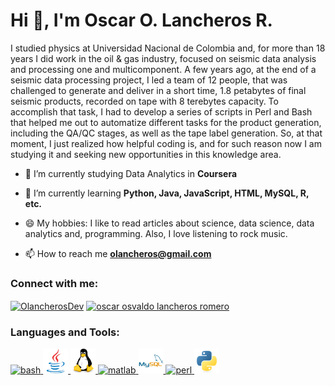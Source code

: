 <h1 align="left">Hi 👋, I'm Oscar O. Lancheros R.</h1>
<p align="left">I studied physics at Universidad Nacional de Colombia and, for more than 18 years I did work in the oil & gas industry, focused on seismic data analysis and processing one and multicomponent. A few years ago, at the end of a seismic data processing project, I led a team of 12 people, that was challenged to generate and deliver in a short time, 1.8 petabytes of final seismic products, recorded on tape with 8 terebytes capacity. To accomplish that task, I had to develop a series of scripts in Perl and Bash that helped me out to automatize different tasks for the product generation, including the QA/QC stages, as well as the tape label generation. So, at that moment, I just realized how helpful coding is, and for such reason now I am studying it and seeking new opportunities in this knowledge area.</p>



- 🔭 I’m currently studying Data Analytics in **Coursera**

- 🌱 I’m currently learning **Python, Java, JavaScript, HTML, MySQL, R, etc.**

- 😄 My hobbies: I like to read articles about science, data science, data analytics and, programming. Also, I love listening to rock music.

- 📫 How to reach me **olancheros@gmail.com**



<h3 align="left">Connect with me:</h3>
<p align="left">
<a href="https://twitter.com/olancherosDev" target="blank"><img align="center" src="https://raw.githubusercontent.com/rahuldkjain/github-profile-readme-generator/master/src/images/icons/Social/twitter.svg" alt="OlancherosDev" height="30" width="40" /></a>
<a href="https://www.linkedin.com/in/oscarosvaldolancherosromero-a2b87363/" target="blank"><img align="center" src="https://raw.githubusercontent.com/rahuldkjain/github-profile-readme-generator/master/src/images/icons/Social/linked-in-alt.svg" alt="oscar osvaldo lancheros romero" height="30" width="40" /></a>
</p>

<h3 align="left">Languages and Tools:</h3>
<p align="left"> <a href="https://www.gnu.org/software/bash/" target="_blank"> <img src="https://www.vectorlogo.zone/logos/gnu_bash/gnu_bash-icon.svg" alt="bash" width="40" height="40"/> </a> <a href="https://www.java.com" target="_blank"> <img src="https://raw.githubusercontent.com/devicons/devicon/master/icons/java/java-original.svg" alt="java" width="40" height="40"/> </a> <a href="https://www.linux.org/" target="_blank"> <img src="https://raw.githubusercontent.com/devicons/devicon/master/icons/linux/linux-original.svg" alt="linux" width="40" height="40"/> </a> <a href="https://www.mathworks.com/" target="_blank"> <img src="https://upload.wikimedia.org/wikipedia/commons/2/21/Matlab_Logo.png" alt="matlab" width="40" height="40"/> </a> <a href="https://www.mysql.com/" target="_blank"> <img src="https://raw.githubusercontent.com/devicons/devicon/master/icons/mysql/mysql-original-wordmark.svg" alt="mysql" width="40" height="40"/> </a> <a href="https://www.perl.org/" target="_blank"> <img src="https://api.iconify.design/logos-perl.svg" alt="perl" width="40" height="40"/> </a> <a href="https://www.python.org" target="_blank"> <img src="https://raw.githubusercontent.com/devicons/devicon/master/icons/python/python-original.svg" alt="python" width="40" height="40"/> </a> </p>



